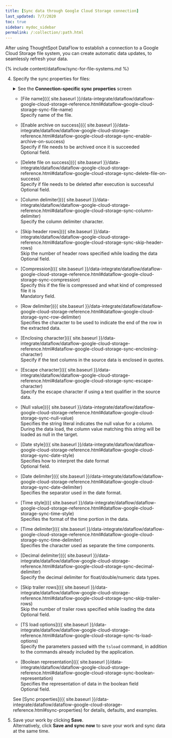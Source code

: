 ```yaml
---
title: [Sync data through Google Cloud Storage connection]
last_updated: 7/7/2020
toc: true
sidebar: mydoc_sidebar
permalink: /:collection/:path.html
---
```

After using ThoughtSpot DataFlow to establish a connection to a Google Cloud Storage file system, you can create automatic data updates, to seamlessly refresh your data.

{% include content/dataflow/sync-for-file-systems.md %}

4. Specify the sync properties for files:

   <details>
     <summary>See the <strong>Connection-specific sync properties</strong> screen</summary>
     <p><img src="../../images/dataflow-set-sync-properties-draft.png" alt="Enter sync details" /></p></details>

   * [File name]({{ site.baseurl }}/data-integrate/dataflow/dataflow-google-cloud-storage-reference.html#dataflow-google-cloud-storage-sync-file-name)<br/>Specify name of the file.
   * [Enable archive on success]({{ site.baseurl }}/data-integrate/dataflow/dataflow-google-cloud-storage-reference.html#dataflow-google-cloud-storage-sync-enable-archive-on-success)<br/>Specify if file needs to be archived once it is succeeded<br/>Optional field.
   * [Delete file on success]({{ site.baseurl }}/data-integrate/dataflow/dataflow-google-cloud-storage-reference.html#dataflow-google-cloud-storage-sync-delete-file-on-success)<br/>Specify if file needs to be deleted after execution is successful<br/>Optional field.
   * [Column delimiter]({{ site.baseurl }}/data-integrate/dataflow/dataflow-google-cloud-storage-reference.html#dataflow-google-cloud-storage-sync-column-delimiter)<br/>Specify the column delimiter character.
   * [Skip header rows]({{ site.baseurl }}/data-integrate/dataflow/dataflow-google-cloud-storage-reference.html#dataflow-google-cloud-storage-sync-skip-header-rows)<br/>Skip the number of header rows specified while loading the data<br/>Optional field.
   * [Compression]({{ site.baseurl }}/data-integrate/dataflow/dataflow-google-cloud-storage-reference.html#dataflow-google-cloud-storage-sync-compression)<br/>Specify this if the file is compressed and what kind of compressed file it is<br/>Mandatory field.
   * [Row delimiter]({{ site.baseurl }}/data-integrate/dataflow/dataflow-google-cloud-storage-reference.html#dataflow-google-cloud-storage-sync-row-delimiter)<br/>Specifies the character to be used to indicate the end of the row in the extracted data.
   * [Enclosing character]({{ site.baseurl }}/data-integrate/dataflow/dataflow-google-cloud-storage-reference.html#dataflow-google-cloud-storage-sync-enclosing-character)<br/>Specify if the text columns in the source data is enclosed in quotes.
   * [Escape character]({{ site.baseurl }}/data-integrate/dataflow/dataflow-google-cloud-storage-reference.html#dataflow-google-cloud-storage-sync-escape-character)<br/>Specify the escape character if using a text qualifier in the source data.
   * [Null value]({{ site.baseurl }}/data-integrate/dataflow/dataflow-google-cloud-storage-reference.html#dataflow-google-cloud-storage-sync-null-value)<br/>Specifies the string literal indicates the null value for a column. During the data load, the column value matching this string will be loaded as null in the target.
   * [Date style]({{ site.baseurl }}/data-integrate/dataflow/dataflow-google-cloud-storage-reference.html#dataflow-google-cloud-storage-sync-date-style)<br/>Specifies how to interpret the date format<br/>Optional field.
   * [Date delimiter]({{ site.baseurl }}/data-integrate/dataflow/dataflow-google-cloud-storage-reference.html#dataflow-google-cloud-storage-sync-date-delimiter)<br/>Specifies the separator used in the date format.
   * [Time style]({{ site.baseurl }}/data-integrate/dataflow/dataflow-google-cloud-storage-reference.html#dataflow-google-cloud-storage-sync-time-style)<br/>Specifies the format of the time portion in the data.
   * [Time delimiter]({{ site.baseurl }}/data-integrate/dataflow/dataflow-google-cloud-storage-reference.html#dataflow-google-cloud-storage-sync-time-delimiter)<br/>Specifies the character used as separate the time components.

   * [Decimal delimiter]({{ site.baseurl }}/data-integrate/dataflow/dataflow-google-cloud-storage-reference.html#dataflow-google-cloud-storage-sync-decimal-delimiter)<br/>Specify the decimal delimiter for float/double/numeric data types.
   * [Skip trailer rows]({{ site.baseurl }}/data-integrate/dataflow/dataflow-google-cloud-storage-reference.html#dataflow-google-cloud-storage-sync-skip-trailer-rows)<br/>Skip the number of trailer rows specified while loading the data<br/>Optional field.
   * [TS load options]({{ site.baseurl }}/data-integrate/dataflow/dataflow-google-cloud-storage-reference.html#dataflow-google-cloud-storage-sync-ts-load-options)<br/>Specify the parameters passed with the <code>tsload</code> command, in addition to the commands already included by the application.
   * [Boolean representation]({{ site.baseurl }}/data-integrate/dataflow/dataflow-google-cloud-storage-reference.html#dataflow-google-cloud-storage-sync-boolean-representation)<br/>Specifies the representation of data in the boolean field<br/>Optional field. 

   See [Sync properties]({{ site.baseurl }}/data-integrate/dataflow/dataflow-google-cloud-storage-reference.html#sync-properties) for details, defaults, and examples.     

5. Save your work by clicking **Save**.<br/>Alternatively, click **Save and sync now** to save your work and sync data at the same time.
